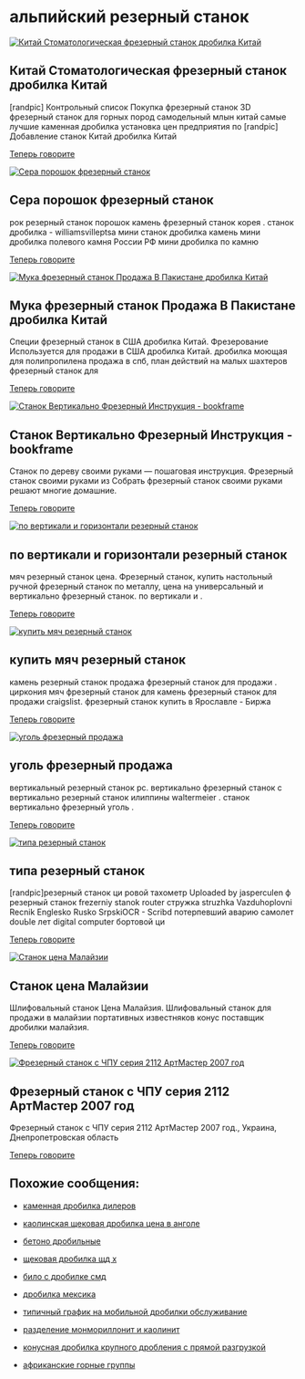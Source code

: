 # альпийский резерный станок
<a href="https://mnn.zoosnet.net/LR/Chatpre.aspx?id=MNN94995150&p=https://consultis.com.pl/" target="_blank">![Китай Стоматологическая фрезерный станок дробилка Китай](https://github.com/millmachine/images/raw/main/163.jpg)</a>
## Китай Стоматологическая фрезерный станок дробилка Китай
[randpic] Контрольный список Покупка фрезерный станок 3D фрезерный станок для горных пород самодельный млын китай самые лучшие каменная дробилка установка цен предприятия по [randpic] Добавление станок Китай дробилка Китай 
<a href="https://mnn.zoosnet.net/LR/Chatpre.aspx?id=MNN94995150&p=https://consultis.com.pl/" target="_blank">Теперь говорите</a>
<a href="https://mnn.zoosnet.net/LR/Chatpre.aspx?id=MNN94995150&p=https://consultis.com.pl/" target="_blank">![Сера порошок фрезерный станок](https://github.com/millmachine/images/raw/main/421.jpg)</a>
## Сера порошок фрезерный станок
рок резерный станок порошок камень фрезерный станок корея . станок дробилка - williamsvilleptsa мини станок дробилка камень мини дробилка полевого камня России РФ мини дробилка по камню 
<a href="https://mnn.zoosnet.net/LR/Chatpre.aspx?id=MNN94995150&p=https://consultis.com.pl/" target="_blank">Теперь говорите</a>
<a href="https://mnn.zoosnet.net/LR/Chatpre.aspx?id=MNN94995150&p=https://consultis.com.pl/" target="_blank">![Мука фрезерный станок Продажа В Пакистане дробилка Китай](https://github.com/millmachine/images/raw/main/21.jpg)</a>
## Мука фрезерный станок Продажа В Пакистане дробилка Китай
Специи фрезерный станок в США дробилка Китай. Фрезерование Используется для продажи в США дробилка Китай. дробилка моющая для полипропилена продажа в спб, план действий на малых шахтеров фрезерный станок для 
<a href="https://mnn.zoosnet.net/LR/Chatpre.aspx?id=MNN94995150&p=https://consultis.com.pl/" target="_blank">Теперь говорите</a>
<a href="https://mnn.zoosnet.net/LR/Chatpre.aspx?id=MNN94995150&p=https://consultis.com.pl/" target="_blank">![Станок Вертикально Фрезерный Инструкция - bookframe](https://github.com/millmachine/images/raw/main/101.jpg)</a>
## Станок Вертикально Фрезерный Инструкция - bookframe
Станок по дереву своими руками — пошаговая инструкция. Фрезерный станок своими руками из Собрать фрезерный станок своими руками решают многие домашние.
<a href="https://mnn.zoosnet.net/LR/Chatpre.aspx?id=MNN94995150&p=https://consultis.com.pl/" target="_blank">Теперь говорите</a>
<a href="https://mnn.zoosnet.net/LR/Chatpre.aspx?id=MNN94995150&p=https://consultis.com.pl/" target="_blank">![по вертикали и горизонтали резерный станок](https://github.com/millmachine/images/raw/main/650.jpg)</a>
## по вертикали и горизонтали резерный станок
мяч резерный станок цена. Фрезерный станок, купить настольный ручной фрезерный станок по металлу, цена на универсальный и вертикально фрезерный станок.  по вертикали и .
<a href="https://mnn.zoosnet.net/LR/Chatpre.aspx?id=MNN94995150&p=https://consultis.com.pl/" target="_blank">Теперь говорите</a>
<a href="https://mnn.zoosnet.net/LR/Chatpre.aspx?id=MNN94995150&p=https://consultis.com.pl/" target="_blank">![купить мяч резерный станок](https://github.com/millmachine/images/raw/main/193.jpg)</a>
## купить мяч резерный станок
камень резерный станок продажа  фрезерный станок для продажи . циркония мяч фрезерный станок для камень фрезерный станок для продажи craigslist.  фрезерный станок купить в Ярославле - Биржа 
<a href="https://mnn.zoosnet.net/LR/Chatpre.aspx?id=MNN94995150&p=https://consultis.com.pl/" target="_blank">Теперь говорите</a>
<a href="https://mnn.zoosnet.net/LR/Chatpre.aspx?id=MNN94995150&p=https://consultis.com.pl/" target="_blank">![уголь фрезерный продажа](https://github.com/millmachine/images/raw/main/236.jpg)</a>
## уголь фрезерный продажа
вертикальный резерный станок рс. вертикально фрезерный станок с вертикально резерный станок илиппины waltermeier . станок вертикально фрезерный уголь .
<a href="https://mnn.zoosnet.net/LR/Chatpre.aspx?id=MNN94995150&p=https://consultis.com.pl/" target="_blank">Теперь говорите</a>
<a href="https://mnn.zoosnet.net/LR/Chatpre.aspx?id=MNN94995150&p=https://consultis.com.pl/" target="_blank">![типа резерный станок](https://github.com/millmachine/images/raw/main/108.jpg)</a>
## типа резерный станок
[randpic]резерный станок ци ровой тахометр Uploaded by jasperculen ф резерный станок frezerniy stanok router стружка struzhka Vazduhoplovni Recnik Englesko Rusko SrpskiOCR - Scribd потерпевший аварию самолет douЬle лет digital computer бортовой ци
<a href="https://mnn.zoosnet.net/LR/Chatpre.aspx?id=MNN94995150&p=https://consultis.com.pl/" target="_blank">Теперь говорите</a>
<a href="https://mnn.zoosnet.net/LR/Chatpre.aspx?id=MNN94995150&p=https://consultis.com.pl/" target="_blank">![Станок цена Малайзии](https://github.com/millmachine/images/raw/main/3.jpg)</a>
## Станок цена Малайзии
Шлифовальный станок Цена Малайзия. Шлифовальный станок для продажи в малайзии портативных известняков конус поставщик дробилки малайзия.
<a href="https://mnn.zoosnet.net/LR/Chatpre.aspx?id=MNN94995150&p=https://consultis.com.pl/" target="_blank">Теперь говорите</a>
<a href="https://mnn.zoosnet.net/LR/Chatpre.aspx?id=MNN94995150&p=https://consultis.com.pl/" target="_blank">![Фрезерный станок с ЧПУ серия 2112 АртМастер 2007 год ](https://github.com/millmachine/images/raw/main/655.jpg)</a>
## Фрезерный станок с ЧПУ серия 2112 АртМастер 2007 год 
Фрезерный станок с ЧПУ серия 2112 АртМастер 2007 год., Украина, Днепропетровская область 
<a href="https://mnn.zoosnet.net/LR/Chatpre.aspx?id=MNN94995150&p=https://consultis.com.pl/" target="_blank">Теперь говорите</a>
## Похожие сообщения:
* [каменная дробилка дилеров](%D0%BA%D0%B0%D0%BC%D0%B5%D0%BD%D0%BD%D0%B0%D1%8F%20%D0%B4%D1%80%D0%BE%D0%B1%D0%B8%D0%BB%D0%BA%D0%B0%20%D0%B4%D0%B8%D0%BB%D0%B5%D1%80%D0%BE%D0%B2.md)
* [каолинская щековая дробилка цена в анголе](%D0%BA%D0%B0%D0%BE%D0%BB%D0%B8%D0%BD%D1%81%D0%BA%D0%B0%D1%8F%20%D1%89%D0%B5%D0%BA%D0%BE%D0%B2%D0%B0%D1%8F%20%D0%B4%D1%80%D0%BE%D0%B1%D0%B8%D0%BB%D0%BA%D0%B0%20%D1%86%D0%B5%D0%BD%D0%B0%20%D0%B2%20%D0%B0%D0%BD%D0%B3%D0%BE%D0%BB%D0%B5.md)
* [бетоно дробильные](%D0%B1%D0%B5%D1%82%D0%BE%D0%BD%D0%BE%20%D0%B4%D1%80%D0%BE%D0%B1%D0%B8%D0%BB%D1%8C%D0%BD%D1%8B%D0%B5.md)
* [щековая дробилка щд х](%D1%89%D0%B5%D0%BA%D0%BE%D0%B2%D0%B0%D1%8F%20%D0%B4%D1%80%D0%BE%D0%B1%D0%B8%D0%BB%D0%BA%D0%B0%20%D1%89%D0%B4%20%D1%85.md)
* [било с дробилке смд](%D0%B1%D0%B8%D0%BB%D0%BE%20%D1%81%20%D0%B4%D1%80%D0%BE%D0%B1%D0%B8%D0%BB%D0%BA%D0%B5%20%D1%81%D0%BC%D0%B4.md)
* [дробилка мексика](%D0%B4%D1%80%D0%BE%D0%B1%D0%B8%D0%BB%D0%BA%D0%B0%20%D0%BC%D0%B5%D0%BA%D1%81%D0%B8%D0%BA%D0%B0.md)
* [типичный график на мобильной дробилки обслуживание](%D1%82%D0%B8%D0%BF%D0%B8%D1%87%D0%BD%D1%8B%D0%B9%20%D0%B3%D1%80%D0%B0%D1%84%D0%B8%D0%BA%20%D0%BD%D0%B0%20%D0%BC%D0%BE%D0%B1%D0%B8%D0%BB%D1%8C%D0%BD%D0%BE%D0%B9%20%D0%B4%D1%80%D0%BE%D0%B1%D0%B8%D0%BB%D0%BA%D0%B8%20%D0%BE%D0%B1%D1%81%D0%BB%D1%83%D0%B6%D0%B8%D0%B2%D0%B0%D0%BD%D0%B8%D0%B5.md)
* [разделение монмориллонит и каолинит](%D1%80%D0%B0%D0%B7%D0%B4%D0%B5%D0%BB%D0%B5%D0%BD%D0%B8%D0%B5%20%D0%BC%D0%BE%D0%BD%D0%BC%D0%BE%D1%80%D0%B8%D0%BB%D0%BB%D0%BE%D0%BD%D0%B8%D1%82%20%D0%B8%20%D0%BA%D0%B0%D0%BE%D0%BB%D0%B8%D0%BD%D0%B8%D1%82.md)
* [конусная дробилка крупного дробления с прямой разгрузкой](%D0%BA%D0%BE%D0%BD%D1%83%D1%81%D0%BD%D0%B0%D1%8F%20%D0%B4%D1%80%D0%BE%D0%B1%D0%B8%D0%BB%D0%BA%D0%B0%20%D0%BA%D1%80%D1%83%D0%BF%D0%BD%D0%BE%D0%B3%D0%BE%20%D0%B4%D1%80%D0%BE%D0%B1%D0%BB%D0%B5%D0%BD%D0%B8%D1%8F%20%D1%81%20%D0%BF%D1%80%D1%8F%D0%BC%D0%BE%D0%B9%20%D1%80%D0%B0%D0%B7%D0%B3%D1%80%D1%83%D0%B7%D0%BA%D0%BE%D0%B9.md)
* [африканские горные группы](%D0%B0%D1%84%D1%80%D0%B8%D0%BA%D0%B0%D0%BD%D1%81%D0%BA%D0%B8%D0%B5%20%D0%B3%D0%BE%D1%80%D0%BD%D1%8B%D0%B5%20%D0%B3%D1%80%D1%83%D0%BF%D0%BF%D1%8B.md)
